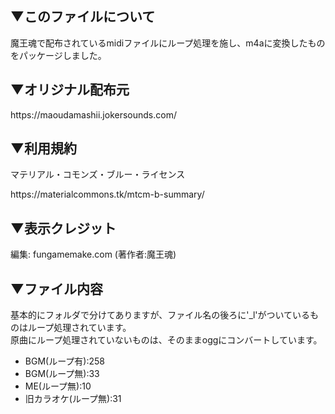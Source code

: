 <h2>▼このファイルについて</h2>
<p>魔王魂で配布されているmidiファイルにループ処理を施し、m4aに変換したものをパッケージしました。</p>
<h2>▼オリジナル配布元</h2>
https://maoudamashii.jokersounds.com/
<h2>▼利用規約</h2>
<p>マテリアル・コモンズ・ブルー・ライセンス</p>
https://materialcommons.tk/mtcm-b-summary/
<h2>▼表示クレジット</h2>
<p>編集: fungamemake.com (著作者:魔王魂)</p>
<h2>▼ファイル内容</h2>
<p>基本的にフォルダで分けてありますが、ファイル名の後ろに'_l'がついているものはループ処理されています。<br />
原曲にループ処理されていないものは、そのままoggにコンバートしています。</p>
<ul>
<li>BGM(ループ有):258</li>
<li>BGM(ループ無):33</li>
<li>ME(ループ無):10</li>
<li>旧カラオケ(ループ無):31</li>
</ul>
